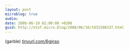 ```yaml
---
layout: post
microblog: true
audio: 
date: 2008-06-10 02:00:00 +0200
guid: http://xtof.micro.blog/2008/06/10/t831588337.html
---
```

(garble)
[tinyurl.com/6gjnso](http://tinyurl.com/6gjnso)
